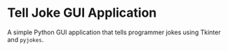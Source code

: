 # Tell Joke GUI Application

A simple Python GUI application that tells programmer jokes using Tkinter and `pyjokes`.
